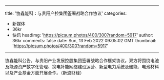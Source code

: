
---
title: '协鑫能科：与贵阳产控集团签署战略合作协议'
categories: 
 - 新媒体
 - 36kr
 - 快讯
headimg: 'https://picsum.photos/400/300?random=5917'
author: 36kr
comments: false
date: Sun, 13 Feb 2022 09:05:02 GMT
thumbnail: 'https://picsum.photos/400/300?random=5917'
---

<div>   
协鑫能科公告，与贵阳产业发展控股集团签署战略合作框架协议，双方将围绕电池及能源资产数字化管理、换电补能网络建设运营、新型电力系统及储能、电池材料以及产业基金方面开展合作。（新浪财经）  
</div>
            